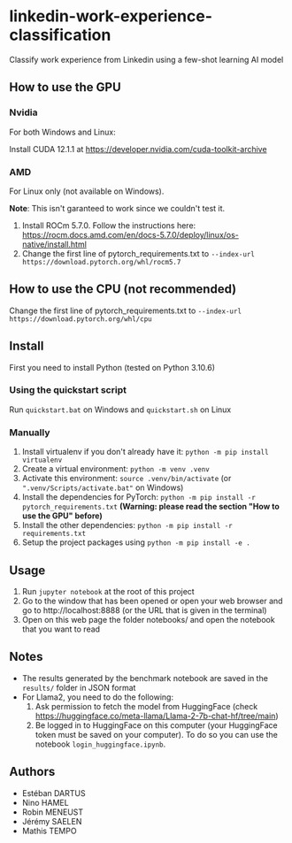 # linkedin-work-experience-classification

Classify work experience from Linkedin using a few-shot learning AI model

## How to use the GPU

### Nvidia

For both Windows and Linux:

Install CUDA 12.1.1 at https://developer.nvidia.com/cuda-toolkit-archive

### AMD

For Linux only (not available on Windows).

**Note**: This isn't garanteed to work since we couldn't test it.


1. Install ROCm 5.7.0. Follow the instructions here: https://rocm.docs.amd.com/en/docs-5.7.0/deploy/linux/os-native/install.html
2. Change the first line of pytorch_requirements.txt to `--index-url https://download.pytorch.org/whl/rocm5.7`

## How to use the CPU (not recommended)

Change the first line of pytorch_requirements.txt to `--index-url https://download.pytorch.org/whl/cpu`

## Install

First you need to install Python (tested on Python 3.10.6)

### Using the quickstart script

Run `quickstart.bat` on Windows and `quickstart.sh` on Linux

### Manually

1. Install virtualenv if you don't already have it: `python -m pip install virtualenv`
2. Create a virtual environment: `python -m venv .venv`
3. Activate this environment: `source .venv/bin/activate` (or `".venv/Scripts/activate.bat"` on Windows)
4. Install the dependencies for PyTorch: `python -m pip install -r pytorch_requirements.txt` **(Warning: please read the section "How to use the GPU" before)**
5. Install the other dependencies: `python -m pip install -r requirements.txt`
6. Setup the project packages using `python -m pip install -e .`

## Usage

1. Run `jupyter notebook` at the root of this project
2. Go to the window that has been opened or open your web browser and go to http://localhost:8888 (or the URL that is given in the terminal)
3. Open on this web page the folder notebooks/ and open the notebook that you want to read

## Notes

- The results generated by the benchmark notebook are saved in the `results/` folder in JSON format
- For Llama2, you need to do the following:
    1. Ask permission to fetch the model from HuggingFace (check https://huggingface.co/meta-llama/Llama-2-7b-chat-hf/tree/main)
    2. Be logged in to HuggingFace on this computer (your HuggingFace token must be saved on your computer). To do so you can use the notebook `login_huggingface.ipynb`.

## Authors

- Estéban DARTUS
- Nino HAMEL
- Robin MENEUST
- Jérémy SAELEN
- Mathis TEMPO